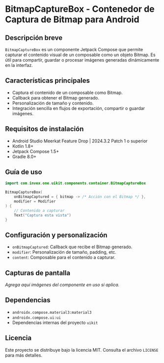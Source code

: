 # BitmapCaptureBox - Contenedor de Captura de Bitmap para Android

## Descripción breve
`BitmapCaptureBox` es un componente Jetpack Compose que permite capturar el contenido visual de un composable como un objeto Bitmap. Es útil para compartir, guardar o procesar imágenes generadas dinámicamente en la interfaz.

## Características principales
- Captura el contenido de un composable como Bitmap.
- Callback para obtener el Bitmap generado.
- Personalización de tamaño y contenido.
- Integración sencilla en flujos de exportación, compartir o guardar imágenes.

## Requisitos de instalación
- Android Studio Meerkat Feature Drop | 2024.3.2 Patch 1 o superior
- Kotlin 1.8+
- Jetpack Compose 1.5+
- Gradle 8.0+

## Guía de uso
```kotlin
import com.invex.one.uikit.components.container.BitmapCaptureBox

BitmapCaptureBox(
    onBitmapCaptured = { bitmap -> /* Acción con el Bitmap */ },
    modifier = Modifier
) {
    // Contenido a capturar
    Text("Captura esta vista")
}
```

## Configuración y personalización
- `onBitmapCaptured`: Callback que recibe el Bitmap generado.
- `modifier`: Personalización de tamaño, padding, etc.
- `content`: Composable para el contenido a capturar.

## Capturas de pantalla
_Agrega aquí imágenes del componente en uso si aplica._

## Dependencias
- `androidx.compose.material3:material3`
- `androidx.compose.ui:ui`
- Dependencias internas del proyecto `uikit`

## Licencia
Este proyecto se distribuye bajo la licencia MIT. Consulta el archivo `LICENSE` para más detalles.

